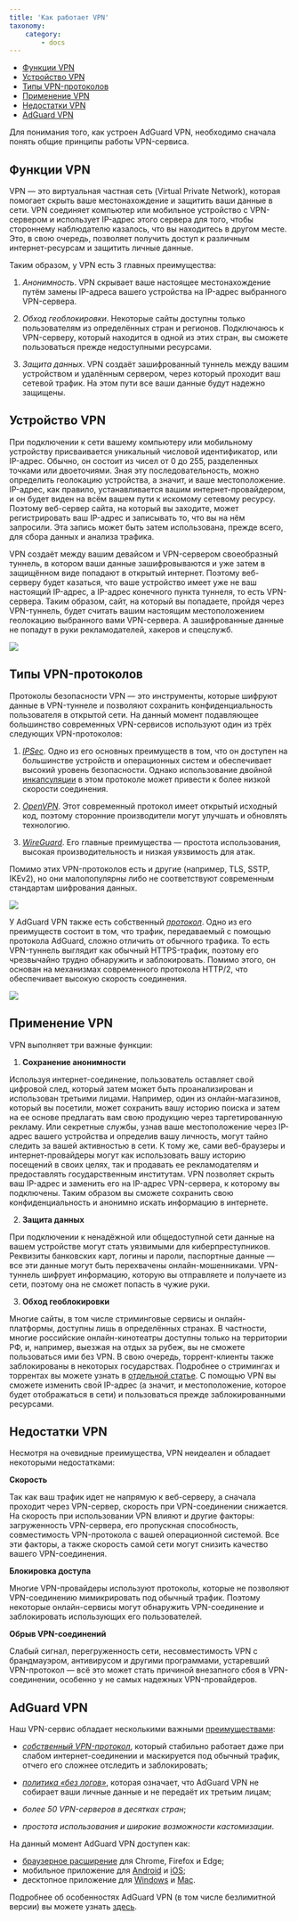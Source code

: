```yaml
---
title: 'Как работает VPN'
taxonomy:
    category:
        - docs
---
```

* [Функции VPN](#functions)
* [Устройство VPN](#structure)
* [Типы VPN-протоколов](#types)
* [Применение VPN](#use)
* [Недостатки VPN](#drawbacks)
* [AdGuard VPN](#adguard-vpn)

Для понимания того, как устроен AdGuard VPN, необходимо сначала понять общие принципы работы VPN-сервиса. 

<a name="functions"></a>

## Функции VPN

VPN — это виртуальная частная сеть (Virtual Private Network), которая помогает скрыть ваше местонахождение и защитить ваши данные в сети. VPN соединяет компьютер или мобильное устройство с VPN-сервером и использует IP-адрес этого сервера для того, чтобы стороннему наблюдателю казалось, что вы находитесь в другом месте. Это, в свою очередь, позволяет получить доступ к различным интернет-ресурсам и защитить личные данные.

Таким образом, у VPN есть 3 главных преимущества:
1. *Анонимность*. VPN скрывает ваше настоящее местонахождение путём замены IP-адреса вашего устройства на IP-адрес выбранного VPN-сервера.

2. *Обход геоблокировки*. Некоторые сайты доступны только пользователям из определённых стран и регионов. Подключаюсь к VPN-серверу, который находится в одной из этих стран, вы сможете пользоваться прежде недоступными ресурсами.

3. *Защита данных*. VPN создаёт зашифрованный туннель между вашим устройством и удалённым сервером, через который проходит ваш сетевой трафик. На этом пути все ваши данные будут надежно защищены.

<a name="structure"></a>

## Устройство VPN

При подключении к сети вашему компьютеру или мобильному устройству присваивается уникальный числовой идентификатор, или IP-адрес. Обычно, он состоит из чисел от 0 до 255, разделенных точками или двоеточиями. Зная эту последовательность, можно определить геолокацию устройства, а значит, и ваше местоположение. IP-адрес, как правило, устанавливается вашим интернет-провайдером, и он будет виден на всём вашем пути к искомому сетевому ресурсу. Поэтому веб-сервер сайта, на который вы заходите, может регистрировать ваш IP-адрес и записывать то, что вы на нём запросили. Эта запись может быть затем использована, прежде всего, для сбора данных и анализа трафика. 

VPN создаёт между вашим девайсом и VPN-сервером своеобразный туннель, в котором ваши данные зашифровываются и уже затем в защищённом виде попадают в открытый интернет. Поэтому веб-серверу будет казаться, что ваше устройство имеет уже не ваш настоящий IP-адрес, а IP-адрес конечного пункта туннеля, то есть VPN-сервера. Таким образом, сайт, на который вы попадаете, пройдя через VPN-туннель, будет считать вашим настоящим местоположением геолокацию выбранного вами VPN-сервера. А зашифрованные данные не попадут в руки рекламодателей, хакеров и спецслужб.

<img src="https://cdn.adguard.com/public/Adguard/Website/Images/seo/ru/how_vpn_3.jpg" style="max-width: 350px; ">

<a name="types"></a>

## Типы VPN-протоколов

Протоколы безопасности VPN — это инструменты, которые шифруют данные в VPN-туннеле и позволяют сохранить конфиденциальность пользователя в открытой сети. На данный момент подавляющее большинство современных VPN-сервисов используют один из трёх следующих VPN-протоколов:

1. [*IPSec*](https://ru.wikipedia.org/wiki/IPsec). Одно из его основных преимуществ в том, что он доступен на большинстве устройств и операционных систем и обеспечивает высокий уровень безопасности. Однако использование двойной [инкапсуляции](https://ru.wikipedia.org/wiki/Инкапсуляция_(компьютерные_сети)) в этом протоколе может привести к более низкой скорости соединения.

2. [*OpenVPN*](https://ru.wikipedia.org/wiki/OpenVPN). Этот современный протокол имеет открытый исходный код, поэтому сторонние производители могут улучшать и обновлять технологию.

3. [*WireGuard*](https://en.wikipedia.org/wiki/WireGuard). Его главные преимущества — простота использования, высокая производительность и низкая уязвимость для атак.

Помимо этих VPN-протоколов есть и другие (например, TLS, SSTP, IKEv2), но они малопопулярны либо не соответствуют современным стандартам шифрования данных.

<object data="https://cdn.adguard.com/public/Adguard/Blog/vpn/protocol/4-ru.svg" type="image/svg+xml">
    <img src="https://cdn.adguard.com/public/Adguard/Blog/vpn/protocol/4-ru.svg"></object>

У AdGuard VPN также есть собственный [*протокол*](link). Одно из его преимуществ состоит в том, что трафик, передаваемый с помощью протокола AdGuard, сложно отличить от обычного трафика. То есть VPN-туннель выглядит как обычный HTTPS-трафик, поэтому его чрезвычайно трудно обнаружить и заблокировать. Помимо этого, он основан на механизмах современного протокола HTTP/2, что обеспечивает высокую скорость соединения.

<object data="https://cdn.adguard.com/public/Adguard/Blog/vpn/protocol/5-ru.svg" type="image/svg+xml">
    <img src="https://cdn.adguard.com/public/Adguard/Blog/vpn/protocol/5-ru.svg"></object>

<a name="use"></a>

## Применение VPN

VPN выполняет три важные функции:

1. **Сохранение анонимности**

Используя интернет-соединение, пользователь оставляет свой цифровой след, который затем может быть проанализирован и использован третьими лицами. Например, один из онлайн-магазинов, который вы посетили, может сохранить вашу историю поиска и затем на ее основе предлагать вам свою продукцию через таргетированную рекламу. Или секретные службы, узнав ваше местоположение через IP-адрес вашего устройства и определив вашу личность, могут тайно следить за вашей активностью в сети. К тому же, сами веб-браузеры и интернет-провайдеры могут как использовать вашу историю посещений в своих целях, так и продавать ее рекламодателям и предоставлять государственным институтам. VPN позволяет скрыть ваш IP-адрес и заменить его на IP-адрес VPN-сервера, к которому вы подключены. Таким образом вы сможете сохранить свою конфиденциальность и анонимно искать информацию в интернете.

2. **Защита данных**

При подключении к ненадёжной или общедоступной сети данные на вашем устройстве могут стать уязвимыми для киберпреступников. Реквизиты банковских карт, логины и пароли, паспортные данные — все эти данные могут быть перехвачены онлайн-мошенниками. VPN-туннель шифрует информацию, которую вы отправляете и получаете из сети, поэтому она не сможет попасть в чужие руки.

3. **Обход геоблокировки**

Многие сайты, в том числе стриминговые сервисы и онлайн-платформы, доступны лишь в определённых странах. В частности, многие российские онлайн-кинотеатры доступны только на территории РФ, и, например, выезжая на отдых за рубеж, вы не сможете пользоваться ими без VPN. В свою очередь, торрент-клиенты также заблокированы в некоторых государствах. Подробнее о стримингах и торрентах вы можете узнать в [отдельной статье](link). С помощью VPN вы сможете изменить свой IP-адрес (а значит, и местоположение, которое будет отображаться в сети) и пользоваться прежде заблокированными ресурсами.

<a name="drawbacks"></a>

## Недостатки VPN

Несмотря на очевидные преимущества, VPN неидеален и обладает некоторыми недостатками:

**Скорость**

Так как ваш трафик идет не напрямую к веб-серверу, а сначала проходит через VPN-сервер, скорость при VPN-соединении снижается. На скорость при использовании VPN влияют и другие факторы: загруженность VPN-сервера, его пропускная способность, совместимость VPN-протокола с вашей операционной системой. Все эти факторы, а также скорость самой сети могут снизить качество вашего VPN-соединения.

**Блокировка доступа**

Многие VPN-провайдеры используют протоколы, которые не позволяют VPN-соединению мимикрировать под обычный трафик. Поэтому некоторые онлайн-сервисы могут обнаружить VPN-соединение и заблокировать использующих его пользователей.

**Обрыв VPN-соединений**

Слабый сигнал, перегруженность сети, несовместимость VPN с брандмауэром, антивирусом и другими программами, устаревший VPN-протокол — всё это может стать причиной внезапного сбоя в VPN-соединении, особенно у не самых надежных VPN-провайдеров.

<a name="adguard-vpn"></a>

## AdGuard VPN

Наш VPN-сервис обладает несколькими важными [преимуществами](link):

* [*собственный VPN-протокол*](link), который стабильно работает даже при слабом интернет-соединении и маскируется под обычный трафик, отчего его сложнее отследить и заблокировать;

* [*политика «без логов»*](https://adguard-vpn.com/ru/privacy.html), которая означает, что AdGuard VPN не собирает ваши личные данные и не передаёт их третьим лицам;

* *более 50 VPN-серверов в десятках стран*;

* *простота использования и широкие возможности кастомизации*.

На данный момент AdGuard VPN доступен как:

* [браузерное расширение](link) для Chrome, Firefox и Edge;
* мобильное приложение для [Android](link) и [iOS](link);
* десктопное приложение для [Windows](link) и [Mac](link).

Подробнее об особенностях AdGuard VPN (в том числе безлимитной версии) вы можете узнать [здесь](https://adguard-vpn.com/ru/welcome.html).